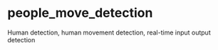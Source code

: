 # people_move_detection
Human detection, human movement detection, real-time input output detection
